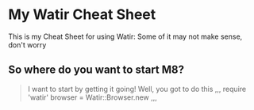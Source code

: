 # My Watir Cheat Sheet

This is my Cheat Sheet for using Watir:
Some of it may not make sense, don't worry

## So where do you want to start M8?
> I want to start by getting it going!
Well, you got to do this
,,,
require 'watir'
browser = Watir::Browser.new
,,, 